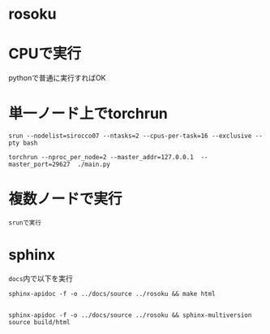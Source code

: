 # rosoku


# CPUで実行
pythonで普通に実行すればOK

# 単一ノード上でtorchrun
```
srun --nodelist=sirocco07 --ntasks=2 --cpus-per-task=16 --exclusive --pty bash

torchrun --nproc_per_node=2 --master_addr=127.0.0.1  --master_port=29627  ./main.py
```

# 複数ノードで実行
```
srunで実行
```

# sphinx
`docs`内で以下を実行

```
sphinx-apidoc -f -o ../docs/source ../rosoku && make html


sphinx-apidoc -f -o ../docs/source ../rosoku && sphinx-multiversion source build/html
```